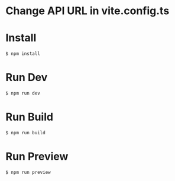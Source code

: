 # Change API URL in vite.config.ts

# Install
```bash
$ npm install
```
# Run Dev
```bash
$ npm run dev
```

# Run Build
```bash
$ npm run build
```

# Run Preview
```bash
$ npm run preview
```